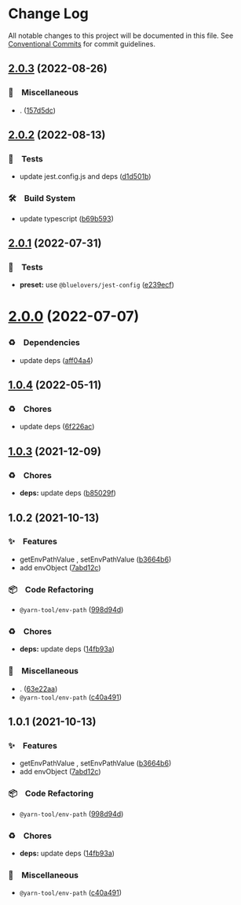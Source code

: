 # Change Log

All notable changes to this project will be documented in this file.
See [Conventional Commits](https://conventionalcommits.org) for commit guidelines.

## [2.0.3](https://github.com/bluelovers/ws-yarn-workspaces/compare/@yarn-tool/env-path@2.0.2...@yarn-tool/env-path@2.0.3) (2022-08-26)



### 🔖　Miscellaneous

* . ([157d5dc](https://github.com/bluelovers/ws-yarn-workspaces/commit/157d5dc8959261d9326f6e633987182898ae9670))



## [2.0.2](https://github.com/bluelovers/ws-yarn-workspaces/compare/@yarn-tool/env-path@2.0.1...@yarn-tool/env-path@2.0.2) (2022-08-13)


### 🚨　Tests

* update jest.config.js and deps ([d1d501b](https://github.com/bluelovers/ws-yarn-workspaces/commit/d1d501ba059130bd8f90e6eaa266084110698011))


### 🛠　Build System

* update typescript ([b69b593](https://github.com/bluelovers/ws-yarn-workspaces/commit/b69b593d511d9d4e246513dc1d69721150b9cfe8))





## [2.0.1](https://github.com/bluelovers/ws-yarn-workspaces/compare/@yarn-tool/env-path@2.0.0...@yarn-tool/env-path@2.0.1) (2022-07-31)


### 🚨　Tests

* **preset:** use `@bluelovers/jest-config` ([e239ecf](https://github.com/bluelovers/ws-yarn-workspaces/commit/e239ecf606d82930c6036ec1241bf3b4a1095423))





# [2.0.0](https://github.com/bluelovers/ws-yarn-workspaces/compare/@yarn-tool/env-path@1.0.4...@yarn-tool/env-path@2.0.0) (2022-07-07)


### ♻️　Dependencies

* update deps ([aff04a4](https://github.com/bluelovers/ws-yarn-workspaces/commit/aff04a47e24f963121cf893a03a5b92dfcb6b720))





## [1.0.4](https://github.com/bluelovers/ws-yarn-workspaces/compare/@yarn-tool/env-path@1.0.3...@yarn-tool/env-path@1.0.4) (2022-05-11)


### ♻️　Chores

* update deps ([6f226ac](https://github.com/bluelovers/ws-yarn-workspaces/commit/6f226acfd22f0b213eaa8a84886f8391284b1fcf))





## [1.0.3](https://github.com/bluelovers/ws-yarn-workspaces/compare/@yarn-tool/env-path@1.0.2...@yarn-tool/env-path@1.0.3) (2021-12-09)


### ♻️　Chores

* **deps:** update deps ([b85029f](https://github.com/bluelovers/ws-yarn-workspaces/commit/b85029f4c0943e70373c4990597147b7f939600a))





## 1.0.2 (2021-10-13)


### ✨　Features

* getEnvPathValue , setEnvPathValue ([b3664b6](https://github.com/bluelovers/ws-yarn-workspaces/commit/b3664b6a3f605f331e5a027cbb87eb423fa63c59))
* add envObject ([7abd12c](https://github.com/bluelovers/ws-yarn-workspaces/commit/7abd12c320e85bd9080e9f674e18d6622c4c29bf))


### 📦　Code Refactoring

* `@yarn-tool/env-path` ([998d94d](https://github.com/bluelovers/ws-yarn-workspaces/commit/998d94d5114b7979e087eb5cdd13ff356bcb70c0))


### ♻️　Chores

* **deps:** update deps ([14fb93a](https://github.com/bluelovers/ws-yarn-workspaces/commit/14fb93abf9407f9eb230ed1282a8bd6c093c67aa))


### 🔖　Miscellaneous

* . ([63e22aa](https://github.com/bluelovers/ws-yarn-workspaces/commit/63e22aa01cf59659e0c5eeecb9b08aa17e83a9b2))
* `@yarn-tool/env-path` ([c40a491](https://github.com/bluelovers/ws-yarn-workspaces/commit/c40a49104bd2a8f6562f8baca83aedbe755fb2a5))





## 1.0.1 (2021-10-13)


### ✨　Features

* getEnvPathValue , setEnvPathValue ([b3664b6](https://github.com/bluelovers/ws-yarn-workspaces/commit/b3664b6a3f605f331e5a027cbb87eb423fa63c59))
* add envObject ([7abd12c](https://github.com/bluelovers/ws-yarn-workspaces/commit/7abd12c320e85bd9080e9f674e18d6622c4c29bf))


### 📦　Code Refactoring

* `@yarn-tool/env-path` ([998d94d](https://github.com/bluelovers/ws-yarn-workspaces/commit/998d94d5114b7979e087eb5cdd13ff356bcb70c0))


### ♻️　Chores

* **deps:** update deps ([14fb93a](https://github.com/bluelovers/ws-yarn-workspaces/commit/14fb93abf9407f9eb230ed1282a8bd6c093c67aa))


### 🔖　Miscellaneous

* `@yarn-tool/env-path` ([c40a491](https://github.com/bluelovers/ws-yarn-workspaces/commit/c40a49104bd2a8f6562f8baca83aedbe755fb2a5))
